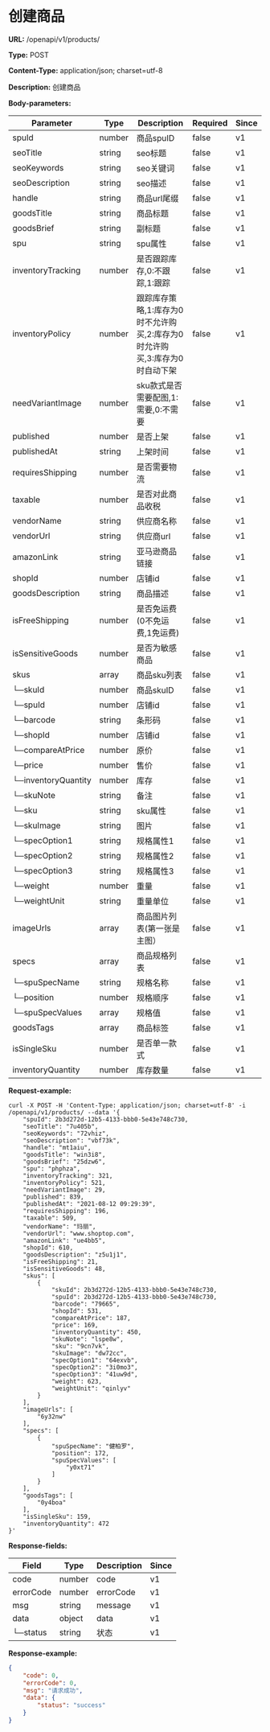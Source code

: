# 创建商品

**URL:** /openapi/v1/products/

**Type:** POST

**Content-Type:** application/json; charset=utf-8

**Description:** 创建商品

**Body-parameters:**

| Parameter           | Type   | Description                                 | Required | Since |
| ------------------- | ------ | ------------------------------------------- | -------- | ----- |
| spuId               | number | 商品spuID                                     | false    | v1    |
| seoTitle            | string | seo标题                                       | false    | v1    |
| seoKeywords         | string | seo关键词                                      | false    | v1    |
| seoDescription      | string | seo描述                                       | false    | v1    |
| handle              | string | 商品url尾缀                                     | false    | v1    |
| goodsTitle          | string | 商品标题                                        | false    | v1    |
| goodsBrief          | string | 副标题                                         | false    | v1    |
| spu                 | string | spu属性                                       | false    | v1    |
| inventoryTracking   | number | 是否跟踪库存,0:不跟踪,1:跟踪                           | false    | v1    |
| inventoryPolicy     | number | 跟踪库存策略,1:库存为0时不允许购买,2:库存为0时允许购买,3:库存为0时自动下架 | false    | v1    |
| needVariantImage    | number | sku款式是否需要配图,1:需要,0:不需要                      | false    | v1    |
| published           | number | 是否上架                                        | false    | v1    |
| publishedAt         | string | 上架时间                                        | false    | v1    |
| requiresShipping    | number | 是否需要物流                                      | false    | v1    |
| taxable             | number | 是否对此商品收税                                    | false    | v1    |
| vendorName          | string | 供应商名称                                       | false    | v1    |
| vendorUrl           | string | 供应商url                                      | false    | v1    |
| amazonLink          | string | 亚马逊商品链接                                     | false    | v1    |
| shopId              | number | 店铺id                                        | false    | v1    |
| goodsDescription    | string | 商品描述                                        | false    | v1    |
| isFreeShipping      | number | 是否免运费(0不免运费,1免运费)                           | false    | v1    |
| isSensitiveGoods    | number | 是否为敏感商品                                     | false    | v1    |
| skus                | array  | 商品sku列表                                     | false    | v1    |
| └─skuId             | number | 商品skuID                                     | false    | v1    |
| └─spuId             | number | 店铺id                                        | false    | v1    |
| └─barcode           | string | 条形码                                         | false    | v1    |
| └─shopId            | number | 店铺id                                        | false    | v1    |
| └─compareAtPrice    | number | 原价                                          | false    | v1    |
| └─price             | number | 售价                                          | false    | v1    |
| └─inventoryQuantity | number | 库存                                          | false    | v1    |
| └─skuNote           | string | 备注                                          | false    | v1    |
| └─sku               | string | sku属性                                       | false    | v1    |
| └─skuImage          | string | 图片                                          | false    | v1    |
| └─specOption1       | string | 规格属性1                                       | false    | v1    |
| └─specOption2       | string | 规格属性2                                       | false    | v1    |
| └─specOption3       | string | 规格属性3                                       | false    | v1    |
| └─weight            | number | 重量                                          | false    | v1    |
| └─weightUnit        | string | 重量单位                                        | false    | v1    |
| imageUrls           | array  | 商品图片列表(第一张是主图）                              | false    | v1    |
| specs               | array  | 商品规格列表                                      | false    | v1    |
| └─spuSpecName       | string | 规格名称                                        | false    | v1    |
| └─position          | number | 规格顺序                                        | false    | v1    |
| └─spuSpecValues     | array  | 规格值                                         | false    | v1    |
| goodsTags           | array  | 商品标签                                        | false    | v1    |
| isSingleSku         | number | 是否单一款式                                      | false    | v1    |
| inventoryQuantity   | number | 库存数量                                        | false    | v1    |

**Request-example:**

```
curl -X POST -H 'Content-Type: application/json; charset=utf-8' -i /openapi/v1/products/ --data '{
    "spuId": 2b3d272d-12b5-4133-bbb0-5e43e748c730,
    "seoTitle": "7u405b",
    "seoKeywords": "72vhiz",
    "seoDescription": "vbf73k",
    "handle": "mt1aiu",
    "goodsTitle": "win3i8",
    "goodsBrief": "25dzw6",
    "spu": "phphza",
    "inventoryTracking": 321,
    "inventoryPolicy": 521,
    "needVariantImage": 29,
    "published": 839,
    "publishedAt": "2021-08-12 09:29:39",
    "requiresShipping": 196,
    "taxable": 509,
    "vendorName": "玛丽",
    "vendorUrl": "www.shoptop.com",
    "amazonLink": "ue4bb5",
    "shopId": 610,
    "goodsDescription": "z5u1j1",
    "isFreeShipping": 21,
    "isSensitiveGoods": 48,
    "skus": [
        {
            "skuId": 2b3d272d-12b5-4133-bbb0-5e43e748c730,
            "spuId": 2b3d272d-12b5-4133-bbb0-5e43e748c730,
            "barcode": "79665",
            "shopId": 531,
            "compareAtPrice": 187,
            "price": 169,
            "inventoryQuantity": 450,
            "skuNote": "lspe8w",
            "sku": "9cn7vk",
            "skuImage": "dw72cc",
            "specOption1": "64exvb",
            "specOption2": "3i0mo3",
            "specOption3": "41uw9d",
            "weight": 623,
            "weightUnit": "qinlyv"
        }
    ],
    "imageUrls": [
        "6y32nw"
    ],
    "specs": [
        {
            "spuSpecName": "健柏罗",
            "position": 172,
            "spuSpecValues": [
                "y0xt71"
            ]
        }
    ],
    "goodsTags": [
        "0y4boa"
    ],
    "isSingleSku": 159,
    "inventoryQuantity": 472
}'
```

**Response-fields:**

| Field     | Type   | Description | Since |
| --------- | ------ | ----------- | ----- |
| code      | number | code        | v1    |
| errorCode | number | errorCode   | v1    |
| msg       | string | message     | v1    |
| data      | object | data        | v1    |
| └─status  | string | 状态          | v1    |

**Response-example:**

```json
{
    "code": 0,
    "errorCode": 0,
    "msg": "请求成功",
    "data": {
        "status": "success"
    }
}
```
